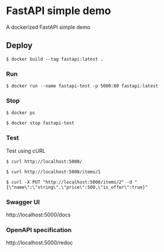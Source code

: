 # FastAPI simple demo

A dockerized FastAPI simple demo

## Deploy

```
$ docker build --tag fastapi:latest .
```

### Run

```
$ docker run --name fastapi-test -p 5000:80 fastapi:latest

```

### Stop

```
$ docker ps

$ docker stop fastapi-test
```

### Test

Test using cURL

```
$ curl http://localhost:5000/

$ curl http://localhost:5000/items/1

$ curl -X PUT "http://localhost:5000/items/2" -d "{\"name\":\"string\",\"price\":500,\"is_offer\":true}"
```

### Swagger UI

http://localhost:5000/docs


### OpenAPI specification

http://localhost:5000/redoc




